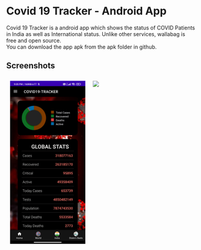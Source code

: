# Covid 19 Tracker - Android App 

Covid 19 Tracker is a android app which shows the status of COVID Patients in India as well as International status. Unlike other services, wallabag is free and open source.  
You can download the app apk from the apk folder in github.

## Screenshots

[<img src="https://github.com/Shubhankar055/Covid19-Tracker/blob/master/Screenshot_2022-01-13-21-05-22-047_com.istiaque.covid19tracker.jpg" align="left"
width="200"
    hspace="10" vspace="10">](/readme/Wallabag%20Reading%20List.png)
[<img src="/readme/Wallabag%20Article%20View.png" align="center"
width="200"
    hspace="10" vspace="10">](/readme/Wallabag%20Article%20View.png)
